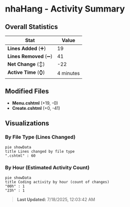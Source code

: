 # nhaHang - Activity Summary 

## Overall Statistics

| Stat                   | Value                                                             |
| ---------------------- | ----------------------------------------------------------------- |
| **Lines Added** (➕)   | 19                                          |
| **Lines Removed** (➖) | 41                                        |
| **Net Change** (↕)    | -22                |
| **Active Time** (⌚)   | 4 minutes |


## Modified Files
- **Menu.cshtml** (+19, -0)
- **Create.cshtml** (+0, -41)

## Visualizations

### By File Type (Lines Changed)

```mermaid
pie showData
title Lines changed by file type
".cshtml" : 60
```

### By Hour (Estimated Activity Count)

```mermaid
pie showData
title Coding activity by hour (count of changes)
"00h" : 1
"23h" : 1
```


> **Last Updated:** 7/18/2025, 12:03:42 AM